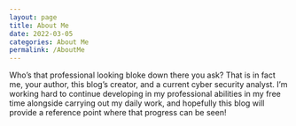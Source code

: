 ```yaml
---
layout: page
title: About Me 
date: 2022-03-05
categories: About Me
permalink: /AboutMe
---
```


Who’s that professional looking bloke down there you ask? That is in fact me, your author, this blog’s creator, and a current cyber security analyst. I’m working hard to continue developing in my professional abilities in my free time alongside carrying out my daily work, and hopefully this blog will provide a reference point where that progress can be seen!
